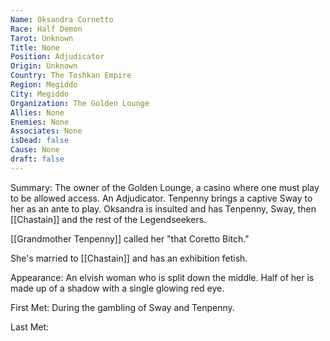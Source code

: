```yaml
---
Name: Oksandra Cornetto
Race: Half Demon
Tarot: Unknown
Title: None
Position: Adjudicator
Origin: Unknown
Country: The Toshkan Empire
Region: Megiddo
City: Megiddo
Organization: The Golden Lounge
Allies: None
Enemies: None
Associates: None
isDead: false
Cause: None
draft: false
---
```

Summary:
The owner of the Golden Lounge, a casino where one must play to be allowed access. An Adjudicator. Tenpenny brings a captive Sway to her as an ante to play. Oksandra is insulted and has Tenpenny, Sway, then [[Chastain]] and the rest of the Legendseekers.

[[Grandmother Tenpenny]] called her "that Coretto Bitch."

She's married to [[Chastain]] and has an exhibition fetish.

Appearance: 
An elvish woman who is split down the middle. Half of her is made up of a shadow with a single glowing red eye. 

First Met: 
During the gambling of Sway and Tenpenny.

Last Met: 